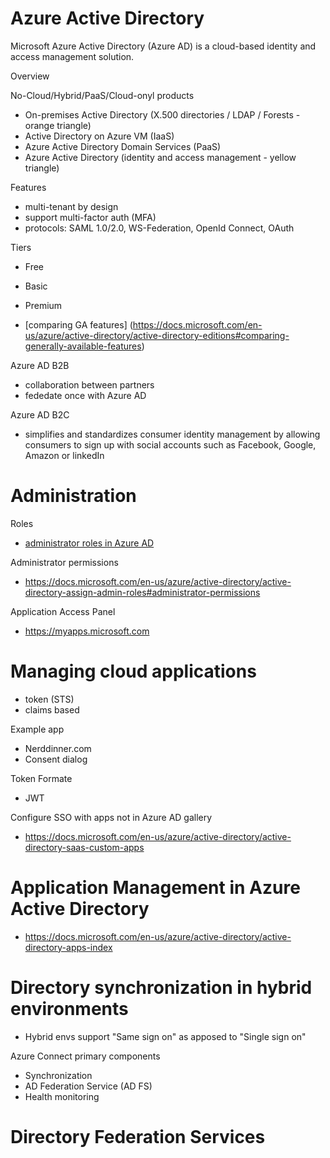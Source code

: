 # Azure Active Directory

Microsoft Azure Active Directory (Azure AD) is a cloud-based identity and access management solution.

Overview

No-Cloud/Hybrid/PaaS/Cloud-onyl products
- On-premises Active Directory (X.500 directories / LDAP / Forests - orange triangle)
- Active Directory on Azure VM (IaaS)
- Azure Active Directory Domain Services (PaaS)
- Azure Active Directory (identity and access management - yellow triangle)

Features
- multi-tenant by design
- support multi-factor auth (MFA)
- protocols: SAML 1.0/2.0, WS-Federation, OpenId Connect, OAuth

Tiers
- Free
- Basic
- Premium

- [comparing GA features] (https://docs.microsoft.com/en-us/azure/active-directory/active-directory-editions#comparing-generally-available-features)


Azure AD B2B 
- collaboration between partners
- fededate once with Azure AD


Azure AD B2C
- simplifies and standardizes consumer identity management by allowing consumers to sign up with social accounts such as Facebook, Google, Amazon or linkedIn



# Administration


Roles
- [administrator roles in Azure AD](https://docs.microsoft.com/en-us/azure/active-directory/active-directory-assign-admin-roles)

Administrator permissions
- https://docs.microsoft.com/en-us/azure/active-directory/active-directory-assign-admin-roles#administrator-permissions


Application Access Panel
- https://myapps.microsoft.com


# Managing cloud applications
- token (STS)
- claims based

Example app
- Nerddinner.com
- Consent dialog

Token Formate
- JWT


Configure SSO with apps not in Azure AD gallery
- https://docs.microsoft.com/en-us/azure/active-directory/active-directory-saas-custom-apps


# Application Management in Azure Active Directory

- https://docs.microsoft.com/en-us/azure/active-directory/active-directory-apps-index



# Directory synchronization in hybrid environments

- Hybrid envs support "Same sign on" as apposed to "Single sign on"

Azure Connect primary components
- Synchronization
- AD Federation Service (AD FS)
- Health monitoring



# Directory Federation Services
